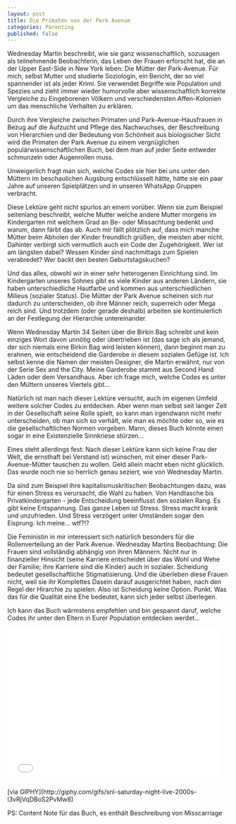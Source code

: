 ```yaml
---
layout: post
title: Die Primaten von der Park Avenue
categories: Parenting
published: false
---
```


Wednesday Martin beschreibt, wie sie ganz wissenschaftlich, sozusagen als teilnehmende Beobachterin, das Leben der Frauen erforscht hat, die an der Upper East-Side in New York leben: Die Mütter der Park-Avenue. Für mich, selbst Mutter und studierte Soziologin, ein Bericht, der so viel spannender ist als jeder Krimi.  Sie verwendet Begriffe wie Population und Spezies und zieht immer wieder humorvolle aber wissenschaftlich korrekte Vergleiche zu Eingeborenen Völkern und verschiedensten Affen-Kolonien um das menschliche Verhalten zu erklären.

Durch ihre Vergleiche zwischen Primaten und Park-Avenue-Hausfrauen in Bezug auf die Aufzucht und Pflege des Nachwuchses, der Beschreibung von Hierarchien und der Bedeutung von Schönheit aus biologischer Sicht wird die Primaten der Park Avenue zu einem vergnüglichen populärwissenschaftlichen Buch, bei dem man auf jeder Seite entweder schmunzeln oder Augenrollen muss.

Unweigerlich fragt man sich, welche Codes sie hier bei uns unter den Müttern im beschaulichen Augsburg entschlüsselt hätte, hätte sie ein paar Jahre auf unseren Spielplätzen und in unseren WhatsApp Gruppen verbracht.

Diese Lektüre geht nicht spurlos an einem vorüber. Wenn sie zum Beispiel seitenlang beschreibt, welche Mutter welche andere Mutter morgens im Kindergarten mit welchem Grad an Be- oder Missachtung bedenkt und warum, dann färbt das ab. Auch mir fällt plötzlich auf, dass mich manche Mütter beim Abholen der Kinder freundlich grüßen, die meisten aber nicht. Dahinter verbirgt sich vermutlich auch ein Code der Zugehörigkeit. Wer ist am längsten dabei? Wessen Kinder sind nachmittags zum Spielen verabredet? Wer backt den besten Geburtstagskuchen?

Und das alles, obwohl wir in einer sehr heterogenen Einrichtung sind. Im Kindergarten unseres Sohnes gibt es viele Kinder aus anderen Ländern, sie haben unterschiedliche Hautfarbe und kommen aus unterschiedlichen Milieus (sozialer Status). Die Mütter der Park Avenue scheinen sich nur dadurch zu unterscheiden, ob ihre Männer reich, superreich oder Mega reich sind. Und trotzdem (oder gerade deshalb) arbeiten sie kontinuierlich an der Festlegung der Hierarchie untereinander.

Wenn Wednesday Martin 34 Seiten über die Birkin Bag schreibt und kein einziges Wort davon unnötig oder übertrieben ist (das sage ich als jemand, der sich niemals eine Birkin Bag wird leisten können), dann beginnt man zu erahnen, wie entscheidend die Garderobe in diesem sozialen Gefüge ist. Ich selbst kenne die Namen der meisten Designer, die Martin erwähnt, nur von der Serie Sex and the City. Meine Garderobe stammt aus Second Hand Läden oder dem Versandhaus. Aber ich frage mich, welche Codes es unter den Müttern unseres Viertels gibt...

Natürlich ist man nach dieser Lektüre versucht, auch im eigenen Umfeld weitere solcher Codes zu entdecken. Aber wenn man selbst seit langer Zeit in der Gesellschaft seine Rolle spielt, so kann man irgendwann nicht mehr unterscheiden, ob man sich so verhält, wie man es möchte oder so, wie es die gesellschaftlichen Normen vorgeben. Mann, dieses Buch könnte einen sogar in eine Existenzielle Sinnkriese stürzen...

Eines steht allerdings fest: Nach dieser Lektüre kann sich keine Frau der Welt, die ernsthaft bei Verstand ist) wünschen, mit einer dieser Park-Avenue-Mütter tauschen zu wollen. Geld allein macht eben nicht glücklich. Das wurde noch nie so herrlich genau seziert, wie von Wednesday Martin.

Da sind zum Beispiel ihre kapitalismuskritischen Beobachtungen dazu, was für einen Stress es verursacht, die Wahl zu haben. Von Handtasche bis Privatkindergarten - jede Entscheidung beeinflusst den sozialen Rang. Es gibt keine Entspannung. Das ganze Leben ist Stress. Stress macht krank und unzufrieden. Und Stress verzögert unter Umständen sogar den Eisprung. Ich meine... wtf?!?

Die Feministin in mir interessiert sich natürlich besonders für die Rollenverteilung an der Park Avenue. Wednesday Martins Beobachtung: Die Frauen sind vollständig abhängig von ihren Männern. Nicht nur in finanzieller Hinsicht (seine Karriere entscheidet über das Wohl und Wehe der Familie; ihre Karriere sind die Kinder) auch in sozialer. Scheidung bedeutet gesellschaftliche Stigmatisierung. Und die überleben diese Frauen nicht, weil sie ihr Komplettes Dasein darauf ausgerichtet haben, nach den Regel der Hirarchie zu spielen. Also ist Scheidung keine Option. Punkt. Was das für die Qualität eine Ehe bedeutet, kann sich jeder selbst überlegen.

Ich kann das Buch wärmstens empfehlen und bin gespannt daruf, welche Codes ihr unter den Eltern in Eurer Population entdecken werdet...

<iframe src="//giphy.com/embed/l3vRjVqDBoS2PvMw8" width="480" height="349" frameBorder="0" class="giphy-embed" allowFullScreen></iframe><p>[via GIPHY](http://giphy.com/gifs/snl-saturday-night-live-2000s-l3vRjVqDBoS2PvMw8)</p>

PS: Content Note für das Buch, es enthält Beschreibung von Misscarriage
